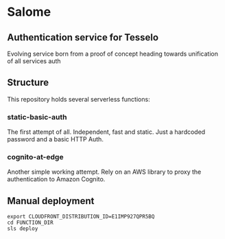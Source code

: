 # Salome

## Authentication service for Tesselo

Evolving service born from a proof of concept
heading towards unification of all services auth


## Structure


This repository holds several serverless functions:


### static-basic-auth

The first attempt of all. Independent, fast and static.
Just a hardcoded password and a basic HTTP Auth.


### cognito-at-edge

Another simple working attempt. Rely on an AWS library
to proxy the authentication to Amazon Cognito.


## Manual deployment

```
export CLOUDFRONT_DISTRIBUTION_ID=E1IMP927QPR5BQ
cd FUNCTION_DIR
sls deploy
```


